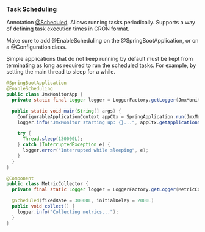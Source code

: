 ### Task Scheduling

Annotation [@Scheduled](https://docs.spring.io/spring-framework/docs/current/javadoc-api/org/springframework/scheduling/annotation/Scheduled.html). 
Allows running tasks periodically. Supports a way of defining task execution times in CRON format.

Make sure to add @EnableScheduling on the @SpringBootApplication, or on a @Configuration class.

Simple applications that do not keep running by default must be kept from terminating as long as required to run the 
scheduled tasks. For example, by setting the main thread to sleep for a while.

```java
@SpringBootApplication
@EnableScheduling
public class JmxMonitorApp {
  private static final Logger logger = LoggerFactory.getLogger(JmxMonitorApp.class);

  public static void main(String[] args) {
    ConfigurableApplicationContext appCtx = SpringApplication.run(JmxMonitorApp.class);
    logger.info("JmxMonitor starting up: {}...", appCtx.getApplicationName());

    try {
      Thread.sleep(130000L);
    } catch (InterruptedException e) {
      logger.error("Interrupted while sleeping", e);
    }
  }
}
```  

```java
@Component
public class MetricCollector {
  private final static Logger logger = LoggerFactory.getLogger(MetricCollector.class);

  @Scheduled(fixedRate = 30000L, initialDelay = 2000L)
  public void collect() {
    logger.info("Collecting metrics...");
  }
}
```